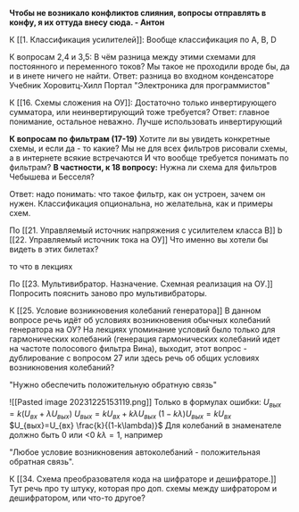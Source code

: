 **Чтобы не возникало конфликтов слияния, вопросы отправлять в конфу, я их оттуда внесу сюда. - Антон**

К [[1. Классификация усилителей]]:
Вообще классификация по A, B, D

К вопросам 2,4 и 3,5:
В чём разница между этими схемами для постоянного и переменного токов? Мы такое не проходили вроде бы, да и в инете ничего не найти.
Ответ: разница во входном конденсаторе
Учебник Хоровитц-Хилл
Портал "Электроника для программистов"


К [[16. Схемы сложения на ОУ]]:
Достаточно только инвертирующего сумматора, или неинвертирующий тоже требуется?
Ответ: главное понимание, остальное неважно. Лучше использовать инвертирующий

**К вопросам по фильтрам (17-19)**
Хотите ли вы увидеть конкретные схемы, и если да - то какие? Мы не для всех фильтров рисовали схемы, а в интернете всякие встречаются
И что вообще требуется понимать по фильтрам?
**В частности, к 18 вопросу:**
Нужна ли схема для фильтров Чебышева и Бесселя?

Ответ: надо понимать: что такое фильтр, как он устроен, зачем он нужен. Классификация опциональна, но желательна, как и примеры схем.

По [[21. Управляемый источник напряжения с усилителем класса В]] b
[[22. Управляемый источник тока на ОУ]]
Что именно вы хотели бы видеть в этих билетах? 

то что в лекциях

По [[23. Мультивибратор. Назначение. Схемная реализация на ОУ.]] 
Попросить пояснить заново про мультивибраторы.

К [[25. Условие возникновения колебаний генератора]]
В данном вопросе речь идёт об условиях возникновения обычных колебаний генератора на ОУ? На лекциях упоминание условий было только для гармонических колебаний (генерация гармонических колебаний идет на частоте полосового фильтра Вина), выходит, этот вопрос - дублирование с вопросом 27 или здесь речь об общих условиях возникновения колебаний?

"Нужно обеспечить положительную обратную связь"

![[Pasted image 20231225153119.png]]
Только в формулах ошибки:
$U_{вых}=k(U_{вх}+\lambda U_{вых})$
$U_{вых}=kU_{вх}+k\lambda U_{вых}$
$(1-k\lambda) U_{вых}=kU_{вх}$
$U_{вых}=U_{вх} \frac{k}{(1-k\lambda)}$
Для колебаний в знаменателе должно быть 0 или <0
$k\lambda=1$, например

"Любое условие возникновения автоколебаний - положительная обратная связь".



К [[34. Схема преобразователя кода на шифраторе и дешифраторе.]]
Тут речь про ту штуку, которая про доп. схемы между шифратором и дешифратором, или что-то другое?

